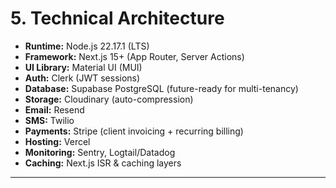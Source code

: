 # 5. Technical Architecture

- **Runtime:** Node.js 22.17.1 (LTS)
- **Framework:** Next.js 15+ (App Router, Server Actions)
- **UI Library:** Material UI (MUI)
- **Auth:** Clerk (JWT sessions)
- **Database:** Supabase PostgreSQL (future-ready for multi-tenancy)
- **Storage:** Cloudinary (auto-compression)
- **Email:** Resend
- **SMS:** Twilio
- **Payments:** Stripe (client invoicing + recurring billing)
- **Hosting:** Vercel
- **Monitoring:** Sentry, Logtail/Datadog
- **Caching:** Next.js ISR & caching layers

---
